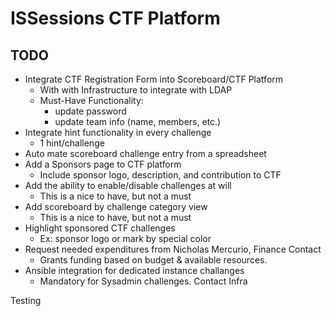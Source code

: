 # ISSessions CTF Platform

## TODO
* Integrate CTF Registration Form into Scoreboard/CTF Platform
	* With with Infrastructure to integrate with LDAP
	* Must-Have Functionality: 
		* update password
		* update team info (name, members, etc.)
* Integrate hint functionality in every challenge	
	* 1 hint/challenge
* Auto mate scoreboard challenge entry from a spreadsheet
* Add a Sponsors page to CTF platform
	* Include sponsor logo, description, and contribution to CTF
* Add the ability to enable/disable challenges at will
	* This is a nice to have, but not a must
* Add scoreboard by challenge category view
	* This is a nice to have, but not a must
* Highlight sponsored CTF challenges
	* Ex: sponsor logo or mark by special color 
* Request needed expenditures from Nicholas Mercurio, Finance Contact
	* Grants funding based on budget & available resources. 
* Ansible integration for dedicated instance challanges
	* Mandatory for Sysadmin challenges. Contact Infra 

Testing
